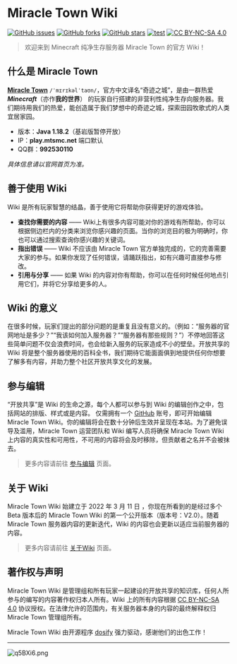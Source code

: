 # **Miracle Town Wiki** 
[![GitHub issues](https://img.shields.io/github/issues/Miracle-Town/wiki?style=flat-square)](https://github.com/Miracle-Town/wiki/issues)  [![GitHub forks](https://img.shields.io/github/forks/Miracle-Town/wiki?style=flat-square)](https://github.com/Miracle-Town/wiki/fork)  [![GitHub stars](https://img.shields.io/github/stars/Miracle-Town/wiki?style=flat-square)](https://github.com/Miracle-Town/wiki)  [![test](https://img.shields.io/badge/game-Minecraft-orange?style=flat-square&logo=appveyor)](https://minecraft.net/)
[![CC BY-NC-SA 4.0][cc-by-nc-sa-shield]][cc-by-nc-sa]

[cc-by-nc-sa]: http://creativecommons.org/licenses/by-nc-sa/4.0/
[cc-by-nc-sa-image]: https://licensebuttons.net/l/by-nc-sa/4.0/88x31.png
[cc-by-nc-sa-shield]: https://img.shields.io/badge/License-CC%20BY--NC--SA%204.0-lightgrey.svg
> 欢迎来到 Minecraft 纯净生存服务器 Miracle Town 的官方 Wiki！
## **什么是 Miracle Town**

<u>**Miracle Town**</u> `/ˈmɪrɪkəlˈtaʊn/`，官方中文译名“奇迹之城”，是由一群热爱 ***Minecraft***（亦作**我的世界**） 的玩家自行搭建的非营利性纯净生存向服务器。我们期待用我们的热爱，能创造属于我们梦想中的奇迹之城，探索田园牧歌式的人类宜居家园。
- 版本：**Java 1.18.2**（基岩版暂停开放）
- IP：**play.mtsmc.net** 端口默认
- QQ群：**992530110**

*具体信息请以官网首页为准。*

## **善于使用 Wiki**
Wiki 是所有玩家智慧的结晶，善于使用它将帮助你获得更好的游戏体验。
- **查找你需要的内容** —— Wiki上有很多内容可能对你的游戏有所帮助，你可以根据侧边栏内的分类来浏览你感兴趣的页面。当你的浏览目的极为明确时，你也可以通过搜索查询你感兴趣的关键词。
- **指出错误** —— Wiki 不应该由 Miracle Town 官方单独完成的，它的完善需要大家的参与。如果你发现了任何错误，请踊跃指出，如有兴趣可直接参与修改。
- **引用与分享** —— 如果 Wiki 的内容对你有帮助，你可以在任何时候任何地点引用它们，并将它分享给更多的人。

## **Wiki 的意义**
在很多时候，玩家们提出的部分问题的是重复且没有意义的。（例如：“服务器的官网地址是多少？”“我该如何加入服务器？”“服务器有那些规则？”）不停地回答这些简单问题不仅会浪费时间，也会给新入服务的玩家造成不小的壁垒。开放共享的 Wiki 将是整个服务器使用的百科全书，我们期待它能面面俱到地提供任何你想要了解多有内容，并助力整个社区开放共享文化的发展。

## **参与编辑**
“开放共享”是 Wiki 的生命之源，每个人都可以参与到 Wiki 的编辑创作之中，包括网站的排版、样式或是内容。
仅需拥有一个 [GitHub](//github.com) 账号，即可开始编辑 Miracle Town Wiki。你的编辑将会在数十分钟后生效并呈现在本站。为了避免误导及滥用，Miracle Town 运营团队和 Wiki 编写人员将确保 Miracle Town Wiki 上内容的真实性和可用性，不可用的内容将会及时移除，但贡献者之名并不会被抹去。
> 更多内容请前往 [参与编辑](join-edite.md) 页面。

## **关于 Wiki**
Miracle Town Wiki 始建立于 2022 年 3 月 11 日 ，你现在所看到的是经过多个 Beta 版本后的 Miracle Town Wiki 的第一个公开版本（版本号：V2.0）。随着 Miracle Town 服务器内容的更新迭代，Wiki 的内容也会更新以适应当前服务器的内容。

> 更多内容请前往 [关于Wiki](about.md) 页面。

## **著作权与声明**
Miracle Town Wiki 是管理组和所有玩家一起建设的开放共享的知识库，任何人所参与的编写的内容著作权归本人所有。Wiki 上的所有内容根据 [CC BY-NC-SA 4.0](https://creativecommons.org/licenses/by-nc-sa/4.0/) 协议授权。在法律允许的范围内，有关服务器本身的内容的最终解释权归 Miracle Town 管理组所有。

Miracle Town Wiki 由开源程序 [dosify](https://docsify.js.org/#/) 强力驱动，感谢他们的出色工作！


***
![q5BXi6.png](https://s1.ax1x.com/2022/04/01/q5BXi6.png ':size=80%')

